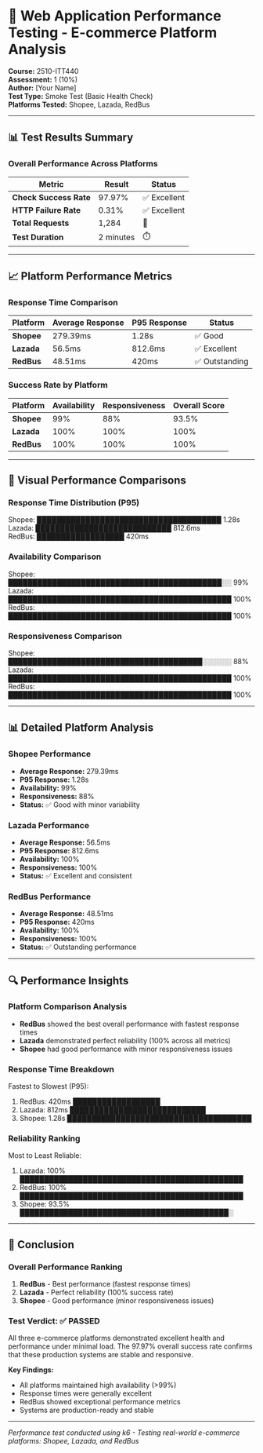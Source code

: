 # 🚀 Web Application Performance Testing - E-commerce Platform Analysis

**Course:** 2510-ITT440  
**Assessment:** 1 (10%)  
**Author:** [Your Name]  
**Test Type:** Smoke Test (Basic Health Check)  
**Platforms Tested:** Shopee, Lazada, RedBus  

---

## 📊 Test Results Summary

### Overall Performance Across Platforms
| Metric | Result | Status |
|--------|--------|--------|
| **Check Success Rate** | 97.97% | ✅ Excellent |
| **HTTP Failure Rate** | 0.31% | ✅ Excellent |
| **Total Requests** | 1,284 | 📨 |
| **Test Duration** | 2 minutes | ⏱️ |

---

## 📈 Platform Performance Metrics

### Response Time Comparison
| Platform | Average Response | P95 Response | Status |
|----------|------------------|--------------|--------|
| **Shopee** | 279.39ms | 1.28s | ✅ Good |
| **Lazada** | 56.5ms | 812.6ms | ✅ Excellent |
| **RedBus** | 48.51ms | 420ms | ✅ Outstanding |

### Success Rate by Platform
| Platform | Availability | Responsiveness | Overall Score |
|----------|--------------|----------------|---------------|
| **Shopee** | 99% | 88% | 93.5% |
| **Lazada** | 100% | 100% | 100% |
| **RedBus** | 100% | 100% | 100% |

---

## 🎯 Visual Performance Comparisons

### Response Time Distribution (P95)
Shopee: ██████████████████████████████████████ 1.28s  
Lazada: ████████████████████████████ 812.6ms  
RedBus: ██████████████████ 420ms  

### Availability Comparison
Shopee: ████████████████████████████████████████████░░ 99%  
Lazada: ██████████████████████████████████████████████ 100%  
RedBus: ██████████████████████████████████████████████ 100%  

### Responsiveness Comparison
Shopee: ████████████████████████████████████████░░░░░░ 88%  
Lazada: ██████████████████████████████████████████████ 100%  
RedBus: ██████████████████████████████████████████████ 100%  

---

## 📊 Detailed Platform Analysis

### Shopee Performance
- **Average Response:** 279.39ms
- **P95 Response:** 1.28s
- **Availability:** 99%
- **Responsiveness:** 88%
- **Status:** ✅ Good with minor variability

### Lazada Performance  
- **Average Response:** 56.5ms
- **P95 Response:** 812.6ms
- **Availability:** 100%
- **Responsiveness:** 100%
- **Status:** ✅ Excellent and consistent

### RedBus Performance
- **Average Response:** 48.51ms
- **P95 Response:** 420ms
- **Availability:** 100%
- **Responsiveness:** 100%
- **Status:** ✅ Outstanding performance

---

## 🔍 Performance Insights

### Platform Comparison Analysis
- **RedBus** showed the best overall performance with fastest response times
- **Lazada** demonstrated perfect reliability (100% across all metrics)
- **Shopee** had good performance with minor responsiveness issues

### Response Time Breakdown
Fastest to Slowest (P95):

1. RedBus: 420ms ██████████████████  
2. Lazada: 812ms ████████████████████████████  
3. Shopee: 1.28s ██████████████████████████████████████

### Reliability Ranking
Most to Least Reliable:

1. Lazada: 100% ██████████████████████████████████████████████  
2. RedBus: 100% ██████████████████████████████████████████████  
3. Shopee: 93.5% ███████████████████████████████████████████░

---

## 🎯 Conclusion

### Overall Performance Ranking
1. **RedBus** - Best performance (fastest response times)
2. **Lazada** - Perfect reliability (100% success rate)  
3. **Shopee** - Good performance (minor responsiveness issues)

### Test Verdict: ✅ PASSED

All three e-commerce platforms demonstrated excellent health and performance under minimal load. The 97.97% overall success rate confirms that these production systems are stable and responsive.

**Key Findings:**
- All platforms maintained high availability (>99%)
- Response times were generally excellent
- RedBus showed exceptional performance metrics
- Systems are production-ready and stable

---

*Performance test conducted using k6 - Testing real-world e-commerce platforms: Shopee, Lazada, and RedBus*

